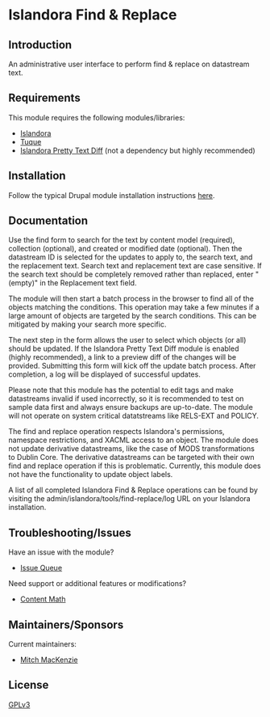 # Islandora Find & Replace

## Introduction

An administrative user interface to perform find & replace on datastream text.

## Requirements

This module requires the following modules/libraries:

* [Islandora](https://github.com/islandora/islandora)
* [Tuque](https://github.com/islandora/tuque)
* [Islandora Pretty Text Diff](https://github.com/contentmath/islandora_pretty_text_diff) (not a dependency but highly recommended)

## Installation

Follow the typical Drupal module installation instructions [here](https://drupal.org/documentation/install/modules-themes/modules-7).

## Documentation

Use the find form to search for the text by content model (required), collection (optional), and created or modified date (optional). Then the datastream ID is selected for the updates to apply to, the search text, and the replacement text. Search text and replacement text are case sensitive. If the search text should be completely removed rather than replaced, enter "(empty)" in the Replacement text field.

The module will then start a batch process in the browser to find all of the objects matching the conditions. This operation may take a few minutes if a large amount of objects are targeted by the search conditions. This can be mitigated by making your search more specific.

The next step in the form allows the user to select which objects (or all) should be updated. If the Islandora Pretty Text Diff module is enabled (highly recommended), a link to a preview diff of the changes will be provided. Submitting this form will kick off the update batch process. After completion, a log will be displayed of successful updates.

Please note that this module has the potential to edit tags and make datastreams invalid if used incorrectly, so it is recommended to test on sample data first and always ensure backups are up-to-date. The module will not operate on system critical datatstreams like RELS-EXT and POLICY.

The find and replace operation respects Islandora's permissions, namespace restrictions, and XACML access to an object. The module does not update derivative datastreams, like the case of MODS transformations to Dublin Core. The derivative datastreams can be targeted with their own find and replace operation if this is problematic. Currently, this module does not have the functionality to update object labels.

A list of all completed Islandora Find & Replace operations can be found by visiting the admin/islandora/tools/find-replace/log URL on your Islandora installation.

## Troubleshooting/Issues

Have an issue with the module?

* [Issue Queue](https://github.com/contentmath/islandora_find_replace/issues)

Need support or additional features or modifications?

* [Content Math](http://www.contentmath.com)

## Maintainers/Sponsors

Current maintainers:

* [Mitch MacKenzie](http://www.contentmath.com)

## License

[GPLv3](http://www.gnu.org/licenses/gpl-3.0.txt)
